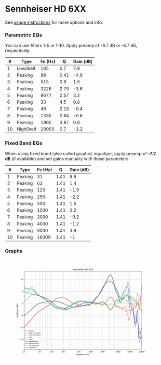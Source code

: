# Sennheiser HD 6XX
See [usage instructions](https://github.com/jaakkopasanen/AutoEq#usage) for more options and info.

### Parametric EQs
You can use filters 1-5 or 1-10. Apply preamp of -6.7 dB or -6.7 dB, respectively.

|   # | Type      |   Fc (Hz) |    Q |   Gain (dB) |
|-----|-----------|-----------|------|-------------|
|   1 | LowShelf  |       105 | 0.7  |         7.9 |
|   2 | Peaking   |        89 | 0.41 |        -4.9 |
|   3 | Peaking   |       515 | 0.9  |         1.6 |
|   4 | Peaking   |      3226 | 2.79 |        -3.6 |
|   5 | Peaking   |      9077 | 0.57 |         3.2 |
|   6 | Peaking   |        33 | 4.5  |         0.8 |
|   7 | Peaking   |        49 | 2.18 |        -0.4 |
|   8 | Peaking   |      1335 | 2.64 |        -0.6 |
|   9 | Peaking   |      1960 | 3.87 |         0.8 |
|  10 | HighShelf |     10000 | 0.7  |        -1.2 |

### Fixed Band EQs
When using fixed band (also called graphic) equalizer, apply preamp of **-7.2 dB** (if available) and set gains manually with these parameters.

|   # | Type    |   Fc (Hz) |    Q |   Gain (dB) |
|-----|---------|-----------|------|-------------|
|   1 | Peaking |        31 | 1.41 |         6.9 |
|   2 | Peaking |        62 | 1.41 |         1.4 |
|   3 | Peaking |       125 | 1.41 |        -1.9 |
|   4 | Peaking |       250 | 1.41 |        -2.2 |
|   5 | Peaking |       500 | 1.41 |         1.5 |
|   6 | Peaking |      1000 | 1.41 |         0.2 |
|   7 | Peaking |      2000 | 1.41 |        -0.2 |
|   8 | Peaking |      4000 | 1.41 |        -1.2 |
|   9 | Peaking |      8000 | 1.41 |         3.9 |
|  10 | Peaking |     16000 | 1.41 |        -1   |

### Graphs
![](./Sennheiser%20HD%206XX.png)
